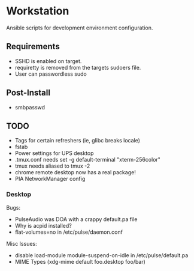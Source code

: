 Workstation
===========

Ansible scripts for development environment configuration.

## Requirements
* SSHD is enabled on target.
* requiretty is removed from the targets sudoers file.
* User can passwordless sudo

## Post-Install
* smbpasswd

## TODO
* Tags for certain refreshers (ie, glibc breaks locale)
* fstab
* Power settings for UPS desktop
* .tmux.conf needs set -g default-terminal "xterm-256color"
* tmux needs aliased to tmux -2
* chrome remote desktop now has a real package!
* PIA NetworkManager config

### Desktop
Bugs:
* PulseAudio was DOA with a crappy default.pa file
* Why is acpid installed?
* flat-volumes=no in /etc/pulse/daemon.conf

Misc Issues:
* disable load-module module-suspend-on-idle in /etc/pulse/default.pa
* MIME Types (xdg-mime default foo.desktop foo/bar)
